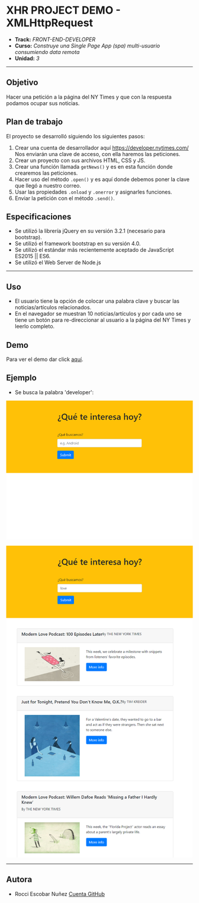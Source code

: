 # XHR PROJECT DEMO - XMLHttpRequest

* **Track:** _FRONT-END-DEVELOPER_
* **Curso:** _Construye una Single Page App (spa) multi-usuario consumiendo data remota_
* **Unidad:** _3_

***

## Objetivo

Hacer una petición a la página del NY Times y que con la respuesta podamos ocupar sus noticias.

## Plan de trabajo

El proyecto se desarrolló siguiendo los siguientes pasos:

1. Crear una cuenta de desarrollador aquí https://developer.nytimes.com/ Nos enviarán una clave de acceso, con ella haremos las peticiones.
2. Crear un proyecto con sus archivos HTML, CSS y JS.
3. Crear una función llamada `getNews()` y es en esta función donde crearemos las peticiones.
4. Hacer uso del método `.open()` y es aquí donde debemos poner la clave que llegó a nuestro correo.
5. Usar las propiedades `.onload` y `.onerror` y asignarles funciones.
6. Enviar la petición con el método `.send()`.

## Especificaciones

* Se utilizó la librería jQuery en su versión 3.2.1 (necesario para bootstrap).
* Se utilizó el framework bootstrap en su versión 4.0.
* Se utilizó el estándar más recientemente aceptado de JavaScript ES2015 || ES6.
* Se utilizó el Web Server de Node.js

***

## Uso
* El usuario tiene la opción de colocar una palabra clave y buscar las noticias/artículos relacionados.
* En el navegador se muestran 10 noticias/artículos y por cada uno se tiene un botón para re-direccionar al usuario a la página del NY Times y leerlo completo.

## Demo
Para ver el demo dar click [aquí](https://rocciescobar.github.io/NYTimes_XMLHttpRequest/public/index.html "titulo").


## Ejemplo
* Se busca la palabra 'developer':

![vist1](public/assets/docs/vista1.png "vista 1")

![vist1](public/assets/docs/vista2.png "vista 1")

***

## Autora

* Rocci Escobar Nuñez [Cuenta GitHub](https://github.com/Rocciescobar "titulo")
